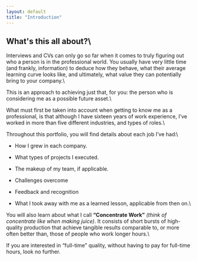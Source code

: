 ```yaml
---
layout: default
title: "Introduction"
---
```



## What's this all about?\


Interviews and CVs can only go so far when it comes to truly figuring out who a person is in the professional world. 
You usually have very little time (and frankly, information) to deduce how they behave, what their average learning curve looks like, and ultimately, 
what value they can potentially bring to your company.\

This is an approach to achieving just that, for you: the person who is considering me as a possible future asset.\

What must first be taken into account when getting to know me as a professional, 
is that although I have sixteen years of work experience, I’ve worked in more 
than five different industries, and types of roles.\

Throughout this portfolio, you will find details about each job I’ve had:\
-   How I grew in each company.
    
-   What types of projects I executed.
    
-   The makeup of my team, if applicable.
    
-   Challenges overcome    

-   Feedback and recognition    

-   What I took away with me as a learned lesson, applicable from then on.\  


You will also learn about what I call **“Concentrate Work”** *(think of concentrate like when making juice)*. 
It consists of short bursts of high-quality production that achieve tangible results comparable to, or more often better than, those of people who work longer hours.\
  

If you are interested in “full-time” quality, without having to pay for full-time hours, look no further.